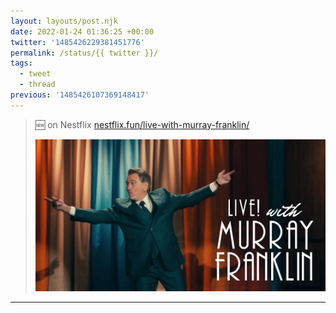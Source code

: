 ```yaml
---
layout: layouts/post.njk
date: 2022-01-24 01:36:25 +00:00
twitter: '1485426229381451776'
permalink: /status/{{ twitter }}/
tags: 
  - tweet
  - thread
previous: '1485426107369148417'
---
```


> 🆕 on Nestflix [nestflix.fun/live-with-murray-franklin/](https://nestflix.fun/live-with-murray-franklin/)
> 
> [![Live with Murray Franklin](/img/live-with-murray-franklin-thumb-1200w.jpg)](https://nestflix.fun/live-with-murray-franklin/)

---
